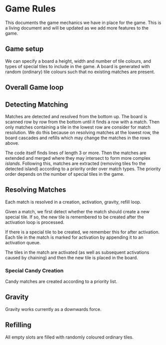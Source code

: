 # Game Rules

This documents the game mechanics we have in place for the game. This is a living document and will be updated as we add more features to the game.

## Game setup

We can specify a board a height, width and number of tile colours, and types of special tiles to include in the game.
A board is generated with random (ordinary) tile colours such that no existing matches are present.

## Overall Game loop

## Detecting Matching

Matches are detected and resolved from the bottom up. The board is scanned row by row from the bottom until it finds a row with a match. Then only matches containing a tile in the lowest row are consider for match resolution. We do this because on resolving matches at the lowest row, the board cascades and refills which may change the matches in the rows above.

The code itself finds lines of length 3 or more. Then the matches are extended and merged where they may intersect to form more complex _islands_. Following this, matches are extracted (removing tiles fro the detected island) according to a priority order over match types. The priority order depends on the number of special tiles in the game.

## Resolving Matches

Each match is resolved in a creation, activation, gravity, refill loop.

Given a match, we first detect whether the match should create a new special tile. If so, the new tile is remembered to be created after the activation loop is processed.

If there is a special tile to be created, we remember this for after activation. Each tile in the match is marked for activation by appending it to an activation queue.

The tiles in the match are activated (as well as subsequent activations caused by chaining) and then the new tile is placed in the board.

### Special Candy Creation

Candy matches are created according to a priority list.

## Gravity

Gravity works currently as a downwards force.

## Refilling

All empty slots are filled with randomly coloured ordinary tiles.
